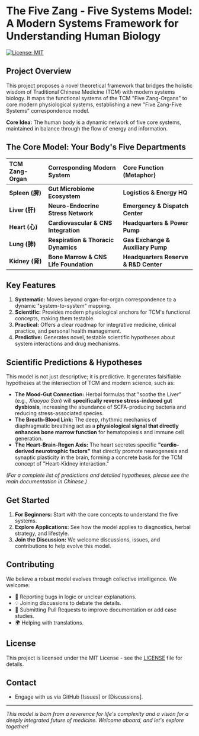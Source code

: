 # The Five Zang - Five Systems Model: A Modern Systems Framework for Understanding Human Biology

[![License: MIT](https://img.shields.io/badge/License-MIT-yellow.svg)](https://opensource.org/licenses/MIT)

## Project Overview

This project proposes a novel theoretical framework that bridges the holistic wisdom of Traditional Chinese Medicine (TCM) with modern systems biology. It maps the functional systems of the TCM "Five Zang-Organs" to core modern physiological systems, establishing a new "Five Zang-Five Systems" correspondence model.

**Core Idea:** The human body is a dynamic network of five core systems, maintained in balance through the flow of energy and information.

## The Core Model: Your Body's Five Departments

| TCM Zang-Organ | Corresponding Modern System | Core Function (Metaphor) |
| :--- | :--- | :--- |
| **Spleen (脾)** | **Gut Microbiome Ecosystem** | **Logistics & Energy HQ** |
| **Liver (肝)** | **Neuro-Endocrine Stress Network** | **Emergency & Dispatch Center** |
| **Heart (心)** | **Cardiovascular & CNS Integration** | **Headquarters & Power Pump** |
| **Lung (肺)** | **Respiration & Thoracic Dynamics** | **Gas Exchange & Auxiliary Pump** |
| **Kidney (肾)** | **Bone Marrow & CNS Life Foundation** | **Headquarters Reserve & R&D Center** |

## Key Features

1.  **Systematic:** Moves beyond organ-for-organ correspondence to a dynamic "system-to-system" mapping.
2.  **Scientific:** Provides modern physiological anchors for TCM's functional concepts, making them testable.
3.  **Practical:** Offers a clear roadmap for integrative medicine, clinical practice, and personal health management.
4.  **Predictive:** Generates novel, testable scientific hypotheses about system interactions and drug mechanisms.

## Scientific Predictions & Hypotheses

This model is not just descriptive; it is predictive. It generates falsifiable hypotheses at the intersection of TCM and modern science, such as:

*   **The Mood-Gut Connection:** Herbal formulas that "soothe the Liver" (e.g., *Xiaoyao San*) will **specifically reverse stress-induced gut dysbiosis**, increasing the abundance of SCFA-producing bacteria and reducing stress-associated species.
*   **The Breath-Blood Link:** The deep, rhythmic mechanics of diaphragmatic breathing act as a **physiological signal that directly enhances bone marrow function** for hematopoiesis and immune cell generation.
*   **The Heart-Brain-Regen Axis:** The heart secretes specific **"cardio-derived neurotrophic factors"** that directly promote neurogenesis and synaptic plasticity in the brain, forming a concrete basis for the TCM concept of "Heart-Kidney interaction."

*(For a complete list of predictions and detailed hypotheses, please see the main documentation in Chinese.)*

## Get Started

1.  **For Beginners:** Start with the core concepts to understand the five systems.
2.  **Explore Applications:** See how the model applies to diagnostics, herbal strategy, and lifestyle.
3.  **Join the Discussion:** We welcome discussions, issues, and contributions to help evolve this model.

## Contributing

We believe a robust model evolves through collective intelligence. We welcome:
*   🐛 Reporting bugs in logic or unclear explanations.
*   💡 Joining discussions to debate the details.
*   📝 Submitting Pull Requests to improve documentation or add case studies.
*   🌍 Helping with translations.

## License

This project is licensed under the MIT License - see the [LICENSE](LICENSE) file for details.

## Contact

- Engage with us via GitHub [Issues] or [Discussions].

---

*This model is born from a reverence for life's complexity and a vision for a deeply integrated future of medicine. Welcome aboard, and let's explore together!*
